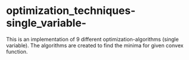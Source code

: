 # optimization_techniques-single_variable-
This is an implementation of 9 different optimization-algorithms (single variable). The algorithms are created to find the minima for given convex function.
